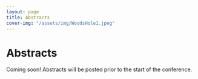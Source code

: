 ```yaml
---
layout: page
title: Abstracts 
cover-img: "/assets/img/WoodsHole1.jpeg"
---
```

# Abstracts
Coming soon! Abstracts will be posted prior to the start of the conference. 
